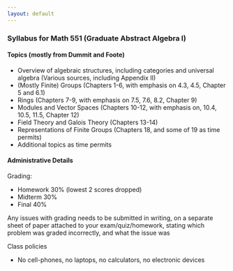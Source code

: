```yaml
---
layout: default
---
```



<h3>Syllabus for Math 551 (Graduate Abstract Algebra I) </h3>

<h4>Topics (mostly from Dummit and Foote)</h4>

 - Overview of algebraic structures, including categories and universal algebra (Various sources, including Appendix II)
 - (Mostly Finite) Groups (Chapters 1-6, with emphasis on 4.3, 4.5, Chapter 5 and 6.1)
 - Rings (Chapters 7-9, with emphasis on 7.5, 7.6, 8.2, Chapter 9)
 - Modules and Vector Spaces (Chapters 10-12, with emphasis on, 10.4, 10.5,  11.5, Chapter 12)
 - Field Theory and Galois Theory (Chapters 13-14)
 - Representations of Finite Groups (Chapters 18, and some of 19 as time permits)
 - Additional topics as time permits

<h4>Administrative Details</h4>

Grading:

 - Homework 30% (lowest 2 scores dropped)
 - Midterm 30% 
 - Final 40% 

Any issues with grading needs to be submitted in writing, on a separate
sheet of paper attached to your exam/quiz/homework, stating which problem
was graded incorrectly, and what the issue was 

Class policies

 - No cell-phones, no laptops, no calculators, no electronic devices

